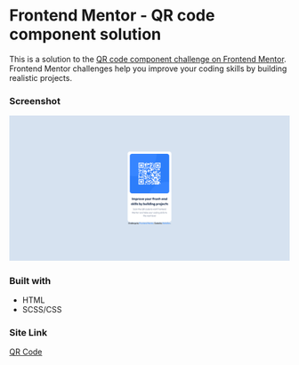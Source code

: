 # Frontend Mentor - QR code component solution

This is a solution to the [QR code component challenge on Frontend Mentor](https://www.frontendmentor.io/challenges/qr-code-component-iux_sIO_H). Frontend Mentor challenges help you improve your coding skills by building realistic projects. 

### Screenshot

![Screenshot](/design/Screenshot-Desktop.png)

### Built with

- HTML
- SCSS/CSS

### Site Link

<a href="https://neitodesu.github.io/QR-Code-Card/" target="_blank">QR Code</a>